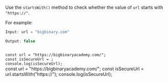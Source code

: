 Use the `startsWith()` method to check whether
the value of `url` starts with `"https://"`.

For example:
```js
Input: url = "bigbinary.com"

Output: false
```

<codeblock type="exercise" language="javascript" testMode="fixedInput">
<code>
const url = "https://bigbinaryacademy.com/";
const isSecureUrl = ;
console.log(isSecureUrl);
</code>

<solution>
const url = "https://bigbinaryacademy.com/";
const isSecureUrl = url.startsWith("https://");
console.log(isSecureUrl);
</solution>
</codeblock>
